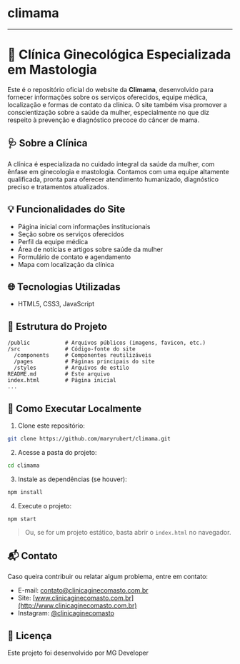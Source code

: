 # climama
---

# 🌸 Clínica Ginecológica Especializada em Mastologia

Este é o repositório oficial do website da **Climama**, desenvolvido para fornecer informações sobre os serviços oferecidos, equipe médica, localização e formas de contato da clínica. O site também visa promover a conscientização sobre a saúde da mulher, especialmente no que diz respeito à prevenção e diagnóstico precoce do câncer de mama.

## 🩺 Sobre a Clínica

A clínica é especializada no cuidado integral da saúde da mulher, com ênfase em ginecologia e mastologia. Contamos com uma equipe altamente qualificada, pronta para oferecer atendimento humanizado, diagnóstico preciso e tratamentos atualizados.

## 💡 Funcionalidades do Site

* Página inicial com informações institucionais
* Seção sobre os serviços oferecidos
* Perfil da equipe médica
* Área de notícias e artigos sobre saúde da mulher
* Formulário de contato e agendamento
* Mapa com localização da clínica

## 🌐 Tecnologias Utilizadas

* HTML5, CSS3, JavaScript

## 📁 Estrutura do Projeto

```
/public           # Arquivos públicos (imagens, favicon, etc.)
/src              # Código-fonte do site
  /components     # Componentes reutilizáveis
  /pages          # Páginas principais do site
  /styles         # Arquivos de estilo
README.md         # Este arquivo
index.html        # Página inicial
...
```

## 🚀 Como Executar Localmente

1. Clone este repositório:

```bash
git clone https://github.com/maryrubert/climama.git
```

2. Acesse a pasta do projeto:

```bash
cd climama
```

3. Instale as dependências (se houver):

```bash
npm install
```

4. Execute o projeto:

```bash
npm start
```

> Ou, se for um projeto estático, basta abrir o `index.html` no navegador.

## 📬 Contato

Caso queira contribuir ou relatar algum problema, entre em contato:

* E-mail: [contato@clinicaginecomasto.com.br](mailto:contato@clinicaginecomasto.com.br)
* Site: [www.clinicaginecomasto.com.br](http://www.clinicaginecomasto.com.br)
* Instagram: [@clinicaginecomasto](https://instagram.com/clinicaginecomasto)

## 📄 Licença

Este projeto foi desenvolvido por MG Developer


